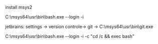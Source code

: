 install msys2


C:\msys64\usr\bin\bash.exe --login -i


jetbrains: settings -> version controle-> git -> C:\msys64\usr\bin\git.exe


C:\msys64\usr\bin\bash.exe --login -i -c "cd /c && exec bash"
